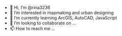 - 👋 Hi, I’m @rina3236
- 👀 I’m interested in mapmaking and urban designing
- 🌱 I’m currently learning ArcGIS, AutoCAD, JavaScript
- 💞️ I’m looking to collaborate on ...
- 📫 How to reach me ...

<!---
rina3236/rina3236 is a ✨ special ✨ repository because its `README.md` (this file) appears on your GitHub profile.
You can click the Preview link to take a look at your changes.
--->
